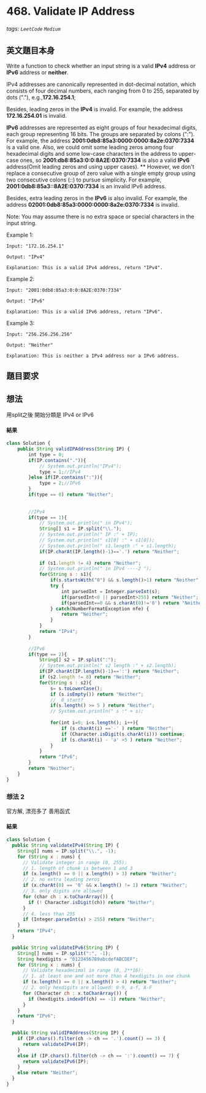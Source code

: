 # 468. Validate IP Address
###### tags: `LeetCode` `Medium`

## 英文題目本身
Write a function to check whether an input string is a valid **IPv4** address or **IPv6** address or **neither**.

IPv4 addresses are canonically represented in dot-decimal notation, which consists of four decimal numbers, each ranging from 0 to 255, separated by dots ("."), e.g.,**172.16.254.1**;

Besides, leading zeros in the **IPv4** is invalid. For example, the address **172.16.254.01** is invalid.

**IPv6** addresses are represented as eight groups of four hexadecimal digits, each group representing 16 bits. The groups are separated by colons (":"). For example, the address **2001:0db8:85a3:0000:0000:8a2e:0370:7334** is a valid one. Also, we could omit some leading zeros among four hexadecimal digits and some low-case characters in the address to upper-case ones, so **2001:db8:85a3:0:0:8A2E:0370:7334** is also a valid **IPv6** address(Omit leading zeros and using upper cases).
**
However, we don't replace a consecutive group of zero value with a single empty group using two consecutive colons (::) to pursue simplicity. For example, **2001:0db8:85a3::8A2E:0370:7334** is an invalid IPv6 address.

Besides, extra leading zeros in the **IPv6** is also invalid. For example, the address **02001:0db8:85a3:0000:0000:8a2e:0370:7334** is invalid.

Note: You may assume there is no extra space or special characters in the input string.

Example 1:
```
Input: "172.16.254.1"

Output: "IPv4"

Explanation: This is a valid IPv4 address, return "IPv4".
```
Example 2:
```
Input: "2001:0db8:85a3:0:0:8A2E:0370:7334"

Output: "IPv6"

Explanation: This is a valid IPv6 address, return "IPv6".
```
Example 3:
```
Input: "256.256.256.256"

Output: "Neither"

Explanation: This is neither a IPv4 address nor a IPv6 address.
```
## 題目要求

## 想法
用split之後  開始分類是 IPv4 or IPv6

#### 結果
```javascript
class Solution {
    public String validIPAddress(String IP) {
        int type = 0;
        if(IP.contains(".")){
            // System.out.println("IPv4");
            type = 1;//IPv4
        }else if(IP.contains(":")){
            type = 2;//IPv6
        }
        if(type == 0) return "Neither";
        
        
        //IPv4
        if(type == 1){
            // System.out.println(" in IPv4");
            String[] s1 = IP.split("\\.");
            // System.out.println(" IP :" + IP);
            // System.out.println(" s1[0] :" + s1[0]);
            // System.out.println(" s1.length :" + s1.length);
            if(IP.charAt(IP.length()-1)=='.') return "Neither";
            
            if (s1.length != 4) return "Neither";
            // System.out.println(" in IPv4 ----2 ");
            for(String s : s1){
                if(s.startsWith("0") && s.length()>1) return "Neither";
                try {
                    int parsedInt = Integer.parseInt(s);
                    if(parsedInt<0 || parsedInt>255) return "Neither";
                    if(parsedInt==0 && s.charAt(0)!='0') return "Neither";
                } catch(NumberFormatException nfe) {
                    return "Neither";
                }
            }
            return "IPv4";
        }
        
        //IPv6
        if(type == 2){
            String[] s2 = IP.split(":");
            // System.out.println(" s2 length :" + s2.length);
            if(IP.charAt(IP.length()-1)==':') return "Neither";
            if (s2.length != 8) return "Neither";
            for(String s : s2){
                s= s.toLowerCase();
                if (s.isEmpty()) return "Neither";
                //  0 start?
                if(s.length() >= 5 ) return "Neither";
                // System.out.println(" s :" + s);
                
                for(int i=0; i<s.length(); i++){
                    if (s.charAt(i) =='-' ) return "Neither";
                    if (Character.isDigit(s.charAt(i))) continue;
                    if (s.charAt(i) - 'a' >5 ) return "Neither";
                }
            }
            return "IPv6";
        }
        return "Neither";
    }
}
```

### 想法 2
官方解, 漂亮多了
善用函式
#### 結果
```javascript
class Solution {
  public String validateIPv4(String IP) {
    String[] nums = IP.split("\\.", -1);
    for (String x : nums) {
      // Validate integer in range (0, 255):
      // 1. length of chunk is between 1 and 3
      if (x.length() == 0 || x.length() > 3) return "Neither";
      // 2. no extra leading zeros
      if (x.charAt(0) == '0' && x.length() != 1) return "Neither";
      // 3. only digits are allowed
      for (char ch : x.toCharArray()) {
        if (! Character.isDigit(ch)) return "Neither";
      }
      // 4. less than 255
      if (Integer.parseInt(x) > 255) return "Neither";
    }
    return "IPv4";
  }

  public String validateIPv6(String IP) {
    String[] nums = IP.split(":", -1);
    String hexdigits = "0123456789abcdefABCDEF";
    for (String x : nums) {
      // Validate hexadecimal in range (0, 2**16):
      // 1. at least one and not more than 4 hexdigits in one chunk
      if (x.length() == 0 || x.length() > 4) return "Neither";
      // 2. only hexdigits are allowed: 0-9, a-f, A-F
      for (Character ch : x.toCharArray()) {
        if (hexdigits.indexOf(ch) == -1) return "Neither";
      }
    }
    return "IPv6";
  }

  public String validIPAddress(String IP) {
    if (IP.chars().filter(ch -> ch == '.').count() == 3) {
      return validateIPv4(IP);
    }
    else if (IP.chars().filter(ch -> ch == ':').count() == 7) {
      return validateIPv6(IP);
    }
    else return "Neither";
  }
}
```